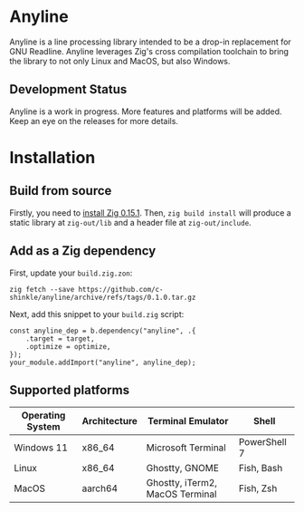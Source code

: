 # Anyline
Anyline is a line processing library intended to be a drop-in replacement for GNU Readline. Anyline leverages Zig's cross compilation toolchain to bring the library to not only Linux and MacOS, but also Windows.

## Development Status
Anyline is a work in progress. More features and platforms will be added. Keep an eye on the releases for more details. 

# Installation

## Build from source
Firstly, you need to [install Zig 0.15.1](https://ziglang.org/download/). 
Then, `zig build install` will produce a static library at `zig-out/lib` and a header file at `zig-out/include`.

## Add as a Zig dependency

First, update your `build.zig.zon`:

```
zig fetch --save https://github.com/c-shinkle/anyline/archive/refs/tags/0.1.0.tar.gz
```

Next, add this snippet to your `build.zig` script:

```zig
const anyline_dep = b.dependency("anyline", .{
    .target = target,
    .optimize = optimize,
});
your_module.addImport("anyline", anyline_dep);
```

## Supported platforms

| Operating System | Architecture | Terminal Emulator               | Shell        |
| ---------------- | ------------ | ------------------------------- | ------------ |
| Windows 11       | x86_64       | Microsoft Terminal              | PowerShell 7 |
| Linux            | x86_64       | Ghostty, GNOME                  | Fish, Bash   |
| MacOS            | aarch64      | Ghostty, iTerm2, MacOS Terminal | Fish, Zsh    |
